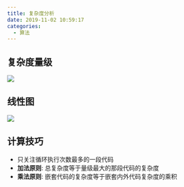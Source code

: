 ```yaml
---
title: 复杂度分析
date: 2019-11-02 10:59:17
categories:
  - 算法
---
```


## 复杂度量级

![](https://mubu.com/document_image/52c47da7-83a2-4546-ac7a-79f1953b769a-676462.jpg)

## 线性图

![](https://mubu.com/document_image/f05e720a-212f-4859-9e5f-d0f2d337de89-676462.jpg)

## 计算技巧

- 只关注循环执行次数最多的一段代码
- **加法原则**: 总复杂度等于量级最大的那段代码的复杂度
- **乘法原则**: 嵌套代码的复杂度等于嵌套内外代码复杂度的乘积
